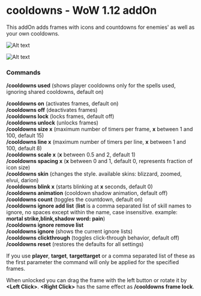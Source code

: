 # cooldowns - WoW 1.12 addOn 

This addOn adds frames with icons and countdowns for enemies' as well as your own cooldowns.

![Alt text](http://i.imgur.com/Yrd8vPf.png)

![Alt text](http://i.imgur.com/xNKjlus.png)

### Commands

**/cooldowns used** (shows player cooldowns only for the spells used, ignoring shared cooldowns, default on)<br/>

**/cooldowns on** (activates frames, default on)<br/>
**/cooldowns off** (deactivates frames)<br/>
**/cooldowns lock** (locks frames, default off)<br/>
**/cooldowns unlock** (unlocks frames)<br/>
**/cooldowns size x** (maximum number of timers per frame, **x** between 1 and 100, default 15)<br/>
**/cooldowns line x** (maximum number of timers per line, **x** between 1 and 100, default 8)<br/>
**/cooldowns scale x** (**x** between 0.5 and 2, default 1)<br/>
**/cooldowns spacing x** (**x** between 0 and 1, default 0, represents fraction of icon size)<br/>
**/cooldowns skin** (changes the style. available skins: blizzard, zoomed, elvui, darion)<br/>
**/cooldowns blink x** (starts blinking at **x** seconds, default 0)<br/>
**/cooldowns animation** (cooldown shadow animation, default off)<br/>
**/cooldowns count** (toggles the countdown, default on)<br/>
**/cooldowns ignore add list** (**list** is a comma separated list of skill names to ignore, no spaces except within the name, case insensitive. example: **mortal strike,blink,shadow word: pain**)<br/>
**/cooldowns ignore remove list**<br/>
**/cooldowns ignore** (shows the current ignore lists)<br/>
**/cooldowns clickthrough** (toggles click-through behavior, default off)<br/>
**/cooldowns reset** (restores the defaults for all settings)<br/>

If you use **player**, **target**, **targettarget** or a comma separated list of these as the first parameter the command will only be applied for the specified frames.

When unlocked you can drag the frame with the left button or rotate it by **\<Left Click>**. **\<Right Click>** has the same effect as **/cooldowns frame lock**.
